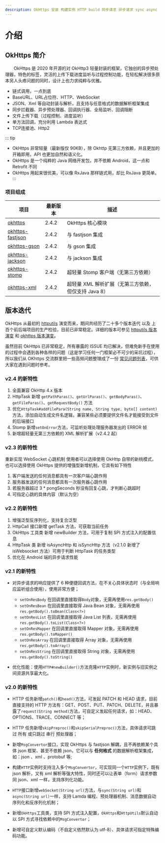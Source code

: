 ```yaml
---
description: OkHttps 安装 构建实例 HTTP build 同步请求 异步请求 sync async BaseUrl request webSocket gradle maven ejlchina
---
```


# 介绍

## OkHttps 简介

　　OkHttps 是 2020 年开源的对 OkHttp3 轻量封装的框架，它独创的异步预处理器，特色的标签，灵活的上传下载进度监听与过程控制功能，在轻松解决很多原本另人头疼问题的同时，设计上也力求纯粹与优雅。

 * 链式调用，一点到底
 * BaseURL、URL占位符、HTTP、WebSocket
 * JSON、Xml 等自动封装与解析，且支持与任意格式的数据解析框架集成
 * 同步拦截器、异步预处理器、回调执行器、全局监听、回调阻断
 * 文件上传下载（过程控制、进度监听）
 * 单方法回调，充分利用 Lambda 表达式
 * TCP连接池、Http2

::: tip
* OkHttps 非常轻量（最新版仅 90KB），除 Okhttp 无第三方依赖，并且更加的开箱即用，API 也更加自然和语义化。
* OkHttps 是一个纯粹的 Java 网络开发包，并不依赖 Android，这一点和 Retrofit 不同
* OkHttps 用起来很优美，可以像 RxJava 那样链式用，却比 RxJava 更简单。
:::

### 项目组成

项目 | 最新版本 | 描述
-|-|-
[okhttps](https://gitee.com/ejlchina-zhxu/okhttps) | 2.4.2 | OkHttps 核心模块
[okhttps-fastjson](https://gitee.com/ejlchina-zhxu/okhttps/tree/dev/okhttps-fastjson) | 2.4.2 | 与 fastjson 集成
[okhttps-gson](https://gitee.com/ejlchina-zhxu/okhttps/tree/dev/okhttps-gson) | 2.4.2 | 与 gson 集成
[okhttps-jackson](https://gitee.com/ejlchina-zhxu/okhttps/tree/dev/okhttps-jackson) | 2.4.2 | 与 jackson 集成
[okhttps-stomp](https://gitee.com/ejlchina-zhxu/okhttps/tree/dev/okhttps-stomp) | 2.4.2 | 超轻量 Stomp 客户端（无第三方依赖）
[okhttps-xml](https://gitee.com/ejlchina-zhxu/okhttps/tree/dev/okhttps-xml) | 2.4.2 | 超轻量 XML 解析扩展（无第三方依赖，但仅支持 Java 8）

## 版本迭代

OkHttps 从最初的 [httputils](https://gitee.com/ejlchina-zhxu/httputils) 演变而来，期间共经历了二十多个版本迭代 以及 上百个前后端项目的生产检验，目前已非常稳定。详细的版本可参见 [httputils 版本演变](https://gitee.com/ejlchina-zhxu/httputils/releases) 和 [okhttps 版本演变](https://gitee.com/ejlchina-zhxu/okhttps/releases)。

虽然目前 OkHttps 已非常稳定，所有暴露的 ISSUE 均已解决，但难免新手在使用的过程中会遇到各种各样的问题（这是学习任何一门框架必不可少的采坑过程），所以我们从 OKhttps 交流群里把一些高频问题整理成了一份 [常见问题列表](/v2/questions.html)，可供大家在遇到问题时参考。

### v2.4 的新特性

1. 全面兼容 OkHttp 4.x 版本
2. HttpTask 新增 `getPathParas()`、`getUrlParas()`、`getBodyParas()`、`getFileParas()`、`getRequestBody()` 方法
3. 优化`HttpTask#addFilePara(String name, String type, byte[] content)`方法，添加自动生成文件名逻辑，兼容某些必须要提供文件名才能接受到文件的后端接口
4. Stomp 新增`setOnError`方法，可监听处理处理服务器发出的 ERROR 帧
5. 新增超轻量无第三方依赖的 XML 解析扩展（v2.4.2 起）

### v2.3 的新特性

重新实现 WebSocket 心跳机制
使用者可以选择使用 OkHttp 自带的新桃模式，也可以选择使用 OkHttps 提供的增强型新增机制，它具有如下特性

1. 客户端发送的任何消息都具有一次客户端心跳作用
2. 服务器发送的任何消息都具有一次服务器心跳作用
3. 若服务器超过 3 * pongSeconds 秒没有回复心跳，才判断心跳超时
4. 可指定心跳的具体内容（默认为空）

### v2.2 的新特性

1. 增强泛型反序列化，支持复合泛型
2. HttpCall 接口新增 getTask 方法，可获取当前任务
3. OkHttps 工具类 新增 newBuilder 方法，可用于复制 SPI 方式注入的配置信息
4. HttpTask 类 新增 isAsyncHttp 和 isSyncHttp 方法（v2.1.0 新增了 isWebsocket 方法）可用于判断 HttpTask 的任务类型
5. 优化在 Android 端的异步请求性能

### v2.1 的新特性

* 对异步请求的响应提供了 6 种便捷回调方法，在不关心具体状态时（与全局响应监听组合使用），使用非常方便；
  - `setOnResBody` 在回调里直接取得`Body`对象，无需再使用`res.getBody()`
  - `setOnResBean` 在回调里直接取得 Java Bean 对象，无需再使用`res.getBody().toBean(Class<?>)`
  - `setOnResList` 在回调里直接取得 Java List 列表，无需再使用`res.getBody().toList(Class<?>)`
  - `setOnResMapper` 在回调里直接取得 Mapper 对象，无需再使用`res.getBody().toMapper()`
  - `setOnResArray` 在回调里直接取得 Array 对象，无需再使用`res.getBody().toArray()`
  - `setOnResString` 在回调里直接取得 String 对象，无需再使用`res.getBody().toString()`

* 优化性能：使用`HTTP#newBuilder()`方法克隆`HTTP`实例时，新实例与旧实例之间资源共享最大化。


### v2.0 的新特性

* HTTP 任务新增`patch()`和`head()`方法，可发起 PATCH 和 HEAD 请求，目前直接支持的 HTTP 方法有：GET、POST、PUT、PATCH、DELETE，并且暴露了`request(String method)`方法，可自定义发起任何请求，如：HEAD、OPTIONS、TRACE、CONNECT 等；

* HTTP 任务新增`skipPreproc()`和`skipSerialPreproc()`方法，具体请求可跳过 所有 或只跳过 串行 预处理器；

* 新增`MsgConvertor`接口，实现 OkHttps 与 fastjson 解耦，且不再依赖某个具体 json 框架、甚至不依赖 json，它可以与 **任何格式** 的数据解析框架集成，如：json 、xml 、protobuf 等;

* 构建`HTTP`实例时支持注入多个`MsgConvertor`，可实现同一个`HTTP`实例下，既有 json 解析，又有 xml 解析等强大特性，同时还可以让表单（form）请求参数 同 json、xml 一样，支持序列化功能。

* `HTTP`接口新增`webSocket(String url)`方法，与`sync(String url)`和`async(String url)`一样，支持 Lamda 编程、预处理器机制、消息数据自动序列化和反序列化机制；

* 新增`OkHttps`工具类，支持 SPI 方式注入配置，`OkHttps`和`HttpUtils`默认自动以 SPI 方式寻找依赖中的`MsgConvertor`；

* 新增可自定义默认编码（不自定义依然默认为 utf-8）、具体请求可指定特殊编码功能。

## 



<br/>

<Vssue :title="$title" />
